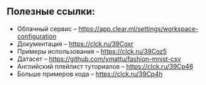 ## Полезные ссылки:

- Облачный сервис – https://app.clear.ml/settings/workspace-configuration
- Документация – https://clck.ru/39Coxr
- Примеры использования – https://clck.ru/39Coz5
- Датасет – https://github.com/ymattu/fashion-mnist-csv
- Английский плейлист туториалов – https://clck.ru/39Cp46
- Больше примеров кода – https://clck.ru/39Cp4h